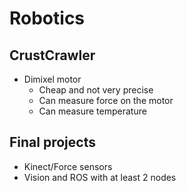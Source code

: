# Robotics

## CrustCrawler

* Dimixel motor
  * Cheap and not very precise
  * Can measure force on the motor
  * Can measure temperature
  
## Final projects

* Kinect/Force sensors
* Vision and ROS with at least 2 nodes
